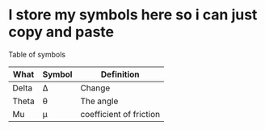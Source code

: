 # I store my symbols here so i can just copy and paste
Table of symbols

What | Symbol|Definition
-----|-----|----
Delta | Δ | Change
Theta | θ | The angle
Mu | μ | coefficient of friction
